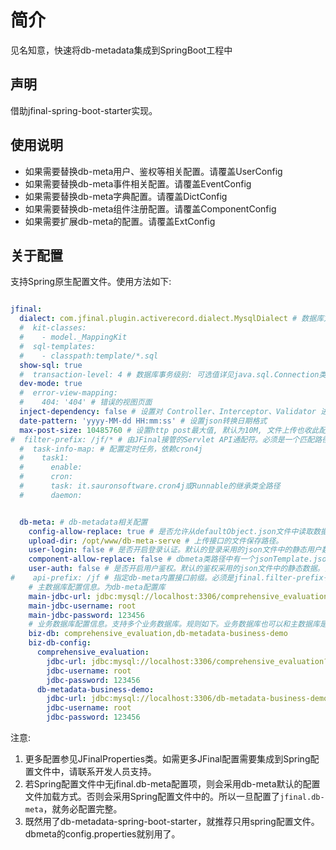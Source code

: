 # 简介

见名知意，快速将db-metadata集成到SpringBoot工程中

## 声明

借助jfinal-spring-boot-starter实现。

## 使用说明

- 如果需要替换db-meta用户、鉴权等相关配置。请覆盖UserConfig
- 如果需要替换db-meta事件相关配置。请覆盖EventConfig
- 如果需要替换db-meta字典配置。请覆盖DictConfig
- 如果需要替换db-meta组件注册配置。请覆盖ComponentConfig
- 如果需要扩展db-meta的配置。请覆盖ExtConfig

## 关于配置

支持Spring原生配置文件。使用方法如下:

```yaml

jfinal:
  dialect: com.jfinal.plugin.activerecord.dialect.MysqlDialect # 数据库方言
  #  kit-classes:
  #    - model._MappingKit
  #  sql-templates:
  #    - classpath:template/*.sql
  show-sql: true
  #  transaction-level: 4 # 数据库事务级别: 可选值详见java.sql.Connection类
  dev-mode: true
  #  error-view-mapping:
  #    404: '404' # 错误的视图页面
  inject-dependency: false # 设置对 Controller、Interceptor、Validator 进行依赖注入， 默认为false
  date-pattern: 'yyyy-MM-dd HH:mm:ss' # 设置json转换日期格式
  max-post-size: 10485760 # 设置http post最大值, 默认为10M, 文件上传也收此配置限制
#  filter-prefix: /jf/* # 由JFinal接管的Servlet API通配符。必须是一个匹配路径
  #  task-info-map: # 配置定时任务，依赖cron4j
  #    task1:
  #      enable:
  #      cron:
  #      task: it.sauronsoftware.cron4j或Runnable的继承类全路径
  #      daemon:


  db-meta: # db-metadata相关配置
    config-allow-replace: true # 是否允许从defaultObject.json文件中读取数据并覆盖数据库实例配置。db-meta默认的defaultObject.json中都是关于dbmeta配置表自身的元数据。所以这项配不配关系不大。至于业务系统如果需要覆盖此文件，后面还需要单独对配置格式进行介绍。
    upload-dir: /opt/www/db-meta-serve # 上传接口的文件保存路径。
    user-login: false # 是否开启登录认证。默认的登录采用的json文件中的静态用户数据
    component-allow-replace: false # dbmeta类路径中有一个jsonTemplate.json文件，记录了各个前端组件的默认配置，开启此项，会将这个配置自动初始化到库中(如果库中没有这些数据的话)，如果同时还处于开发模式则每次启动都会从jsonTemplate.json同步到库中，并且增加版本号。
    user-auth: false # 是否开启用户鉴权。默认的鉴权采用的json文件中的静态数据。实际应用时，请覆盖userConfig类配置自定义的鉴权逻辑
#    api-prefix: /jf # 指定db-meta内置接口前缀。必须是jfinal.filter-prefix子集。必须是一个具体的路径
    # 主数据库配置信息。为db-meta配置库
    main-jdbc-url: jdbc:mysql://localhost:3306/comprehensive_evaluation_dbmeta?useSSL=false&characterEncoding=utf-8
    main-jdbc-username: root
    main-jdbc-password: 123456
    # 业务数据库配置信息。支持多个业务数据库。规则如下。业务数据库也可以和主数据库是同一个库。那么下面配置可以省略，但是还是建议拆分。
    biz-db: comprehensive_evaluation,db-metadata-business-demo
    biz-db-config:
      comprehensive_evaluation:
        jdbc-url: jdbc:mysql://localhost:3306/comprehensive_evaluation?useSSL=false&characterEncoding=utf-8
        jdbc-username: root
        jdbc-password: 123456
      db-metadata-business-demo:
        jdbc-url: jdbc:mysql://localhost:3306/db-metadata-business-demo?useSSL=false&characterEncoding=utf-8
        jdbc-username: root
        jdbc-password: 123456
```

注意:

1. 更多配置参见JFinalProperties类。如需更多JFinal配置需要集成到Spring配置文件中，请联系开发人员支持。
2. 若Spring配置文件中无jfinal.db-meta配置项，则会采用db-meta默认的配置文件加载方式。否则会采用Spring配置文件中的。所以一旦配置了`jfinal.db-meta`，就务必配置完整。
3. 既然用了db-metadata-spring-boot-starter，就推荐只用spring配置文件。dbmeta的config.properties就别用了。
